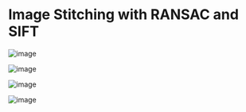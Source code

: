 # Image Stitching with RANSAC and SIFT


![image](https://user-images.githubusercontent.com/37117865/191866267-b5a5eb72-486f-4300-b492-7c193585b902.png)

![image](https://user-images.githubusercontent.com/37117865/191866327-fa60d43e-5dc4-4b6f-91ae-33a12408c53c.png)

![image](https://user-images.githubusercontent.com/37117865/191866385-ddb1aa44-f27f-42b2-9a20-12711249b7a4.png)

![image](https://user-images.githubusercontent.com/37117865/191866423-2cac591c-2af4-4873-93de-8cf65b967a18.png)
